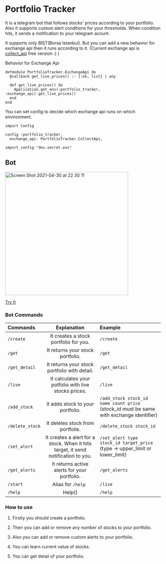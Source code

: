 # Portfolio Tracker

It is a telegram bot that follows stocks' prices according to your portfolio. Also it supports custom alert conditions for your thresholds. When condition hits, it sends a notification to your telegram acount.

It supports only BIST(Borsa Istanbul). But you can add a new behavior for exchange api then it runs according to it.
(Current exchange api is [collect_api](https://collectapi.com/tr/api/economy/altin-doviz-ve-borsa-api) free version :) )

Behavior for Exchange Api
```
defmodule PortfolioTracker.ExchangeApi do
  @callback get_live_prices() :: {:ok, list} | any

  def get_live_prices() do
    Application.get_env(:portfolio_tracker, :exchange_api).get_live_prices()
  end
end
```
You can set config to decide which exchange api runs on which environment.
```
import Config

config :portfolio_tracker,
  exchange_api: PortfolioTracker.CollectApi,

import_config "dev.secret.exs"

```


## Bot
[<img width="398" alt="Screen Shot 2021-04-30 at 22 30 11" src="https://user-images.githubusercontent.com/13722649/116748942-daaa8280-aa08-11eb-8502-43f1bda81e2d.png">](https://t.me/foter_portfolio_tracker_bot)

[Try It](https://t.me/foter_portfolio_tracker_bot)

### Bot Commands

| Commands         | Explanation                                                                  | Example        |
|:---------------- |:----------------------------------------------------------------------------:| :--------------|
| `/create`        | It creates a stock portfolio for you.                                        | `/create`      |
| `/get`           | It returns your stock portfolio.                                             | `/get`         |
| `/get_detail`    | It returns your stock portfolio with detail.                                 | `/get_detail`  |
| `/live`          | It calculates your potfolio with live stocks prices.                         | `/live`        |
| `/add_stock`     | It adds stock to your portfolio.                                             | `/add_stock stock_id name count price` (stock_id must be same with exchange identifier)  |
| `/delete_stock`  | It deletes stock from portfolie.                                             | `/delete_stock stock_id`        |
| `/set_alert`     | It creates a alert for a stock. When it hits target, it send notification to you.| `/set_alert type stock_id target_price`  (type -> upper_limit or lower_limit)           |
| `/get_alerts`    | It returns active alerts for your portfolio.                                 | `/get_alerts`   |
| `/start`         | Alias for `/help `                                                           | `/live`        |
| `/help`          | Help()                                                                       | `/help`        |



### How to use
1. Firstly you should create a portfolio.
  
2. Then you can add or remove any number of stocks to your portfolio.

3. Also you can add or remove custom alerts to your portfolio.

4. You can learn current value of stocks.

5. You can get detail of your portfolio.